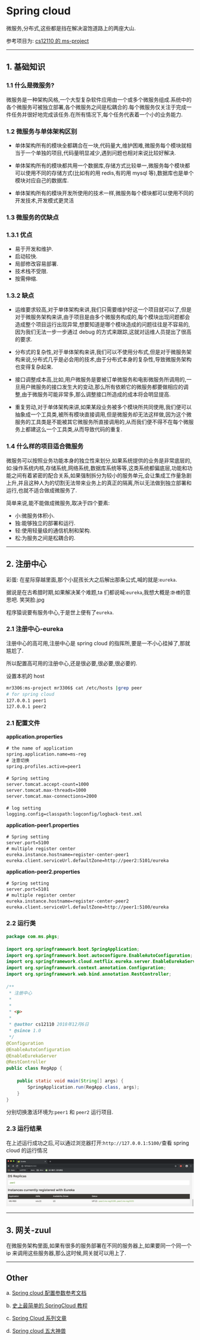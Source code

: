 # Spring cloud

微服务,分布式,这些都是挡在解决温饱道路上的两座大山.

参考项目为: [cs12110 的 ms-project](https://github.com/cs12110/ms-project)

---

## 1. 基础知识

### 1.1 什么是微服务?

微服务是一种架构风格,一个大型复杂软件应用由一个或多个微服务组成.系统中的各个微服务可被独立部署,各个微服务之间是松耦合的.每个微服务仅关注于完成一件任务并很好地完成该任务.在所有情况下,每个任务代表着一个小的业务能力.

### 1.2 微服务与单体架构区别

- 单体架构所有的模块全都耦合在一块,代码量大,维护困难,微服务每个模块就相当于一个单独的项目,代码量明显减少,遇到问题也相对来说比较好解决.

- 单体架构所有的模块都共用一个数据库,存储方式比较单一,微服务每个模块都可以使用不同的存储方式(比如有的用 redis,有的用 mysql 等),数据库也是单个模块对应自己的数据库.

- 单体架构所有的模块开发所使用的技术一样,微服务每个模块都可以使用不同的开发技术,开发模式更灵活

### 1.3 微服务的优缺点

### 1.3.1 优点

- 易于开发和维护.
- 启动较快.
- 局部修改容易部署.
- 技术栈不受限.
- 按需伸缩.

### 1.3.2 缺点

- 运维要求较高,对于单体架构来讲,我们只需要维护好这一个项目就可以了,但是对于微服务架构来讲,由于项目是由多个微服务构成的,每个模块出现问题都会造成整个项目运行出现异常,想要知道是哪个模块造成的问题往往是不容易的,因为我们无法一步一步通过 debug 的方式来跟踪,这就对运维人员提出了很高的要求.

- 分布式的复杂性,对于单体架构来讲,我们可以不使用分布式,但是对于微服务架构来说,分布式几乎是必会用的技术,由于分布式本身的复杂性,导致微服务架构也变得复杂起来.

- 接口调整成本高,比如,用户微服务是要被订单微服务和电影微服务所调用的,一旦用户微服务的接口发生大的变动,那么所有依赖它的微服务都要做相应的调整,由于微服务可能非常多,那么调整接口所造成的成本将会明显提高.

- 重复劳动,对于单体架构来讲,如果某段业务被多个模块所共同使用,我们便可以抽象成一个工具类,被所有模块直接调用,但是微服务却无法这样做,因为这个微服务的工具类是不能被其它微服务所直接调用的,从而我们便不得不在每个微服务上都建这么一个工具类,从而导致代码的重复.

### 1.4 什么样的项目适合微服务

微服务可以按照业务功能本身的独立性来划分,如果系统提供的业务是非常底层的,如:操作系统内核,存储系统,网络系统,数据库系统等等,这类系统都偏底层,功能和功能之间有着紧密的配合关系,如果强制拆分为较小的服务单元,会让集成工作量急剧上升,并且这种人为的切割无法带来业务上的真正的隔离,所以无法做到独立部署和运行,也就不适合做成微服务了.

简单来说,能不能做成微服务,取决于四个要素:

- 小:微服务体积小.
- 独:能够独立的部署和运行.
- 轻:使用轻量级的通信机制和架构.
- 松:为服务之间是松耦合的.

---

## 2. 注册中心

彩蛋: 在星际穿越里面,那个小屁孩长大之后解出那条公式,喊的就是:`eureka`.

据说是在古希腊时期,如果解决某个难题,ta 们都说喊:`eureka`,我想大概是:`卧槽`的意思吧. 笑哭脸.jpg

程序猿说要有服务中心,于是世上便有了`eureka`.

### 2.1 注册中心-eureka

注册中心的高可用,注册中心是 spring cloud 的指挥所,要是一不小心挂掉了,那就尴尬了.

所以配置高可用的注册中心,还是很必要,很必要,很必要的.

设置本机的 host

```sh
mr3306:ms-project mr3306$ cat /etc/hosts |grep peer
# for spring cloud
127.0.0.1 peer1
127.0.0.1 peer2
```

### 2.1 配置文件

**application.properties**

```properties
# the name of application
spring.application.name=ms-reg
# 注意切换
spring.profiles.active=peer1

# Spring setting
server.tomcat.accept-count=1000
server.tomcat.max-threads=1000
server.tomcat.max-connections=2000

# log setting
logging.config=classpath:logconfig/logback-test.xml
```

**application-peer1.properties**

```properties
# Spring setting
server.port=5100
# multiple register center
eureka.instance.hostname=register-center-peer1
eureka.client.serviceUrl.defaultZone=http://peer2:5101/eureka
```

**application-peer2.properties**

```properties
# Spring setting
server.port=5101
# multiple register center
eureka.instance.hostname=register-center-peer2
eureka.client.serviceUrl.defaultZone=http://peer1:5100/eureka
```

### 2.2 运行类

```java
package com.ms.pkgs;

import org.springframework.boot.SpringApplication;
import org.springframework.boot.autoconfigure.EnableAutoConfiguration;
import org.springframework.cloud.netflix.eureka.server.EnableEurekaServer;
import org.springframework.context.annotation.Configuration;
import org.springframework.web.bind.annotation.RestController;

/**
 * 注册中心
 *
 *
 * <p>
 *
 * @author cs12110 2018年12月6日
 * @since 1.0
 */
@Configuration
@EnableAutoConfiguration
@EnableEurekaServer
@RestController
public class RegApp {

    public static void main(String[] args) {
        SpringApplication.run(RegApp.class, args);
    }
}
```

分别切换激活环境为:`peer1` 和 `peer2` 运行项目.

### 2.3 运行结果

在上述运行成功之后,可以通过浏览器打开:`http://127.0.0.1:5100/`查看 spring cloud 的运行情况

![register-center](img/register-center.png)

---

## 3. 网关-zuul

在微服务架构里面,如果有很多的服务部署在不同的服务器上,如果要同一个同一个 ip 来调用这些服务器,那么这时候,网关就可以用上了.

---

## Other

a. [Spring cloud 配置参数参考文档](https://blog.csdn.net/xingbaozhen1210/article/details/80290588)

b. [史上最简单的 SpringCloud 教程](https://blog.csdn.net/forezp/article/details/70148833)

c. [Spring Cloud 系列文章](http://ityouknow.com/spring-cloud)

d. [Spring cloud 五大神兽](https://www.cnblogs.com/ilinuxer/p/6580998.html)
